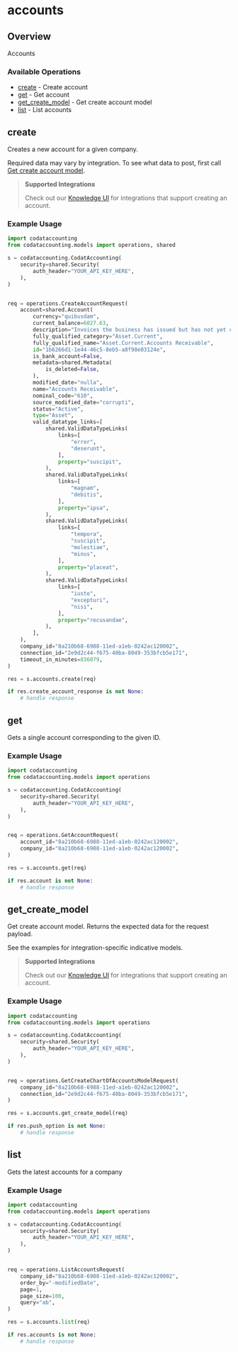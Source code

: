 # accounts

## Overview

Accounts

### Available Operations

* [create](#create) - Create account
* [get](#get) - Get account
* [get_create_model](#get_create_model) - Get create account model
* [list](#list) - List accounts

## create

Creates a new account for a given company.

Required data may vary by integration. To see what data to post, first call [Get create account model](https://docs.codat.io/accounting-api#/operations/get-create-chartOfAccounts-model).

> **Supported Integrations**
> 
> Check out our [Knowledge UI](https://knowledge.codat.io/supported-features/accounting?view=tab-by-data-type&dataType=chartOfAccounts) for integrations that support creating an account.

### Example Usage

```python
import codataccounting
from codataccounting.models import operations, shared

s = codataccounting.CodatAccounting(
    security=shared.Security(
        auth_header="YOUR_API_KEY_HERE",
    ),
)


req = operations.CreateAccountRequest(
    account=shared.Account(
        currency="quibusdam",
        current_balance=6027.63,
        description="Invoices the business has issued but has not yet collected payment on.",
        fully_qualified_category="Asset.Current",
        fully_qualified_name="Asset.Current.Accounts Receivable",
        id="1b6266d1-1e44-46c5-8eb5-a8f98e03124e",
        is_bank_account=False,
        metadata=shared.Metadata(
            is_deleted=False,
        ),
        modified_date="nulla",
        name="Accounts Receivable",
        nominal_code="610",
        source_modified_date="corrupti",
        status="Active",
        type="Asset",
        valid_datatype_links=[
            shared.ValidDataTypeLinks(
                links=[
                    "error",
                    "deserunt",
                ],
                property="suscipit",
            ),
            shared.ValidDataTypeLinks(
                links=[
                    "magnam",
                    "debitis",
                ],
                property="ipsa",
            ),
            shared.ValidDataTypeLinks(
                links=[
                    "tempora",
                    "suscipit",
                    "molestiae",
                    "minus",
                ],
                property="placeat",
            ),
            shared.ValidDataTypeLinks(
                links=[
                    "iusto",
                    "excepturi",
                    "nisi",
                ],
                property="recusandae",
            ),
        ],
    ),
    company_id="8a210b68-6988-11ed-a1eb-0242ac120002",
    connection_id="2e9d2c44-f675-40ba-8049-353bfcb5e171",
    timeout_in_minutes=836079,
)

res = s.accounts.create(req)

if res.create_account_response is not None:
    # handle response
```

## get

Gets a single account corresponding to the given ID.

### Example Usage

```python
import codataccounting
from codataccounting.models import operations

s = codataccounting.CodatAccounting(
    security=shared.Security(
        auth_header="YOUR_API_KEY_HERE",
    ),
)


req = operations.GetAccountRequest(
    account_id="8a210b68-6988-11ed-a1eb-0242ac120002",
    company_id="8a210b68-6988-11ed-a1eb-0242ac120002",
)

res = s.accounts.get(req)

if res.account is not None:
    # handle response
```

## get_create_model

Get create account model. Returns the expected data for the request payload.

See the examples for integration-specific indicative models.

> **Supported Integrations**
> 
> Check out our [Knowledge UI](https://knowledge.codat.io/supported-features/accounting?view=tab-by-data-type&dataType=chartOfAccounts) for integrations that support creating an account.

### Example Usage

```python
import codataccounting
from codataccounting.models import operations

s = codataccounting.CodatAccounting(
    security=shared.Security(
        auth_header="YOUR_API_KEY_HERE",
    ),
)


req = operations.GetCreateChartOfAccountsModelRequest(
    company_id="8a210b68-6988-11ed-a1eb-0242ac120002",
    connection_id="2e9d2c44-f675-40ba-8049-353bfcb5e171",
)

res = s.accounts.get_create_model(req)

if res.push_option is not None:
    # handle response
```

## list

Gets the latest accounts for a company

### Example Usage

```python
import codataccounting
from codataccounting.models import operations

s = codataccounting.CodatAccounting(
    security=shared.Security(
        auth_header="YOUR_API_KEY_HERE",
    ),
)


req = operations.ListAccountsRequest(
    company_id="8a210b68-6988-11ed-a1eb-0242ac120002",
    order_by="-modifiedDate",
    page=1,
    page_size=100,
    query="ab",
)

res = s.accounts.list(req)

if res.accounts is not None:
    # handle response
```
